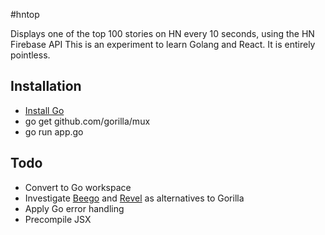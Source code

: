 #hntop

Displays one of the top 100 stories on HN every 10 seconds, using the HN Firebase API
This is an experiment to learn Golang and React. It is entirely pointless.

## Installation
* [Install Go]("https://golang.org/doc/install")
* go get github.com/gorilla/mux
* go run app.go

## Todo
* Convert to Go workspace
* Investigate [Beego]("http://beego.me") and [Revel]("http://revel.github.io") as alternatives to Gorilla
* Apply Go error handling
* Precompile JSX
